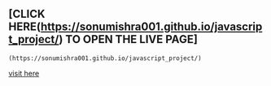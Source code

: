 ## [CLICK HERE(https://sonumishra001.github.io/javascript_project/) TO OPEN THE LIVE PAGE]
```
(https://sonumishra001.github.io/javascript_project/)
```
[visit here ](https://sonumishra001.github.io/javascript_project/)

